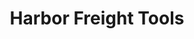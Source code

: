 ---
title: "Harbor Freight Tools"
url: /indianapolis/harbor-freight-tools-east-washington-street/
shop: Eisenwaren
---